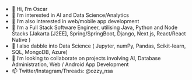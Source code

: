 - 👋 Hi, I’m Oscar 
- 👀 I’m interested in AI and Data Science/Analytics
- 👀 I’m also interested in web/mobile app development
- 🌱 I’m a Full Stack Software Engineer, utilising Java, Python and Node Stacks (Jakarta [J2EE], Spring/SpringBoot, Django, Next.js, React/React Native )
- 🌱 I also dabble into Data Science ( Jupyter, numPy, Pandas, Scikit-learn, SQL, MongoDB, Azure)
- 💞️ I’m looking to collaborate on projects involving AI, Database Administration, Web / Android App Development
- 📫 Twitter/Instagram/Threads: @ozzy_nsa

<!---
scar-06/scar-06 is a ✨ special ✨ repository because its `README.md` (this file) appears on your GitHub profile.
You can click the Preview link to take a look at your changes.
--->
